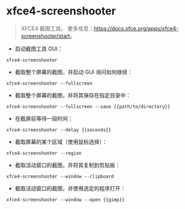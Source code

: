 # xfce4-screenshooter

> XFCE4 截图工具。
> 更多信息：<https://docs.xfce.org/apps/xfce4-screenshooter/start>。

- 启动截图工具 GUI：

`xfce4-screenshooter`

- 截取整个屏幕的截图，并启动 GUI 询问如何继续：

`xfce4-screenshooter --fullscreen`

- 截取整个屏幕的截图，并将其保存在指定目录中：

`xfce4-screenshooter --fullscreen --save {{path/to/directory}}`

- 在截屏前等待一段时间：

`xfce4-screenshooter --delay {{seconds}}`

- 截取屏幕的某个区域（使用鼠标选择）：

`xfce4-screenshooter --region`

- 截取活动窗口的截图，并将其复制到剪贴板：

`xfce4-screenshooter --window --clipboard`

- 截取活动窗口的截图，并使用选定的程序打开：

`xfce4-screenshooter --window --open {{gimp}}`